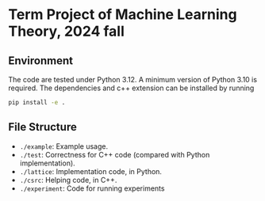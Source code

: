 # Term Project of Machine Learning Theory, 2024 fall

## Environment

The code are tested under Python 3.12. A minimum version of Python 3.10 is required. The dependencies and c++ extension can be installed by running

```bash
pip install -e .
```

## File Structure

- `./example`: Example usage.
- `./test`: Correctness for C++ code (compared with Python implementation).
- `./lattice`: Implementation code, in Python.
- `./csrc`: Helping code, in C++.
- `./experiment`: Code for running experiments
